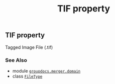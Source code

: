 ﻿---
title: TIF property
second_title: GroupDocs.Merger for Python via .NET API References
description: 
type: docs
url: /python-net/groupdocs.merger.domain/filetype/tif/
is_root: false
weight: 530
---

## TIF property


Tagged Image File (.tif)

### See Also
* module [`groupdocs.merger.domain`](../../)
* class [`FileType`](/merger/python-net/groupdocs.merger.domain/filetype)
